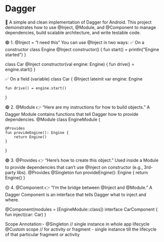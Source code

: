 # Dagger
🚀 A simple and clean implementation of Dagger for Android. This project demonstrates how to use @Inject, @Module, and @Component to manage dependencies, build scalable architecture, and write testable code.

🟢 1. @Inject = “I need this”
You can use @Inject in two ways:
✅ On a constructor
class Engine @Inject constructor() {
    fun start() = println("Engine started")
}

class Car @Inject constructor(val engine: Engine) {
    fun drive() = engine.start()
}

✅ On a field (variable)
class Car {
    @Inject lateinit var engine: Engine

    fun drive() = engine.start()
}

 🟣 2. @Module
👉 “Here are my instructions for how to build objects.”
A Dagger Module contains functions that tell Dagger how to provide dependencies.
@Module
class EngineModule {

    @Provides
    fun provideEngine(): Engine {
        return Engine()
    }
}

🟣 3. @Provides
👉 “Here’s how to create this object.”
Used inside a Module to provide dependencies that can’t use @Inject on constructor (e.g., 3rd-party libs).
  @Provides
  @Singleton
    fun provideEngine(): Engine {
        return Engine()
    }

🟡 4. @Component
👉 “I’m the bridge between @Inject and @Module.”
A Dagger Component is an interface that tells Dagger what to inject and where.

@Component(modules = [EngineModule::class])
interface CarComponent {
    fun inject(car: Car)
}


Scope Annotation:-
@Singleton  // single instance in whole app lifecycle
@Custom scope // for activity or fragment - single instance till the lifecycle of that particular fragment or activity

